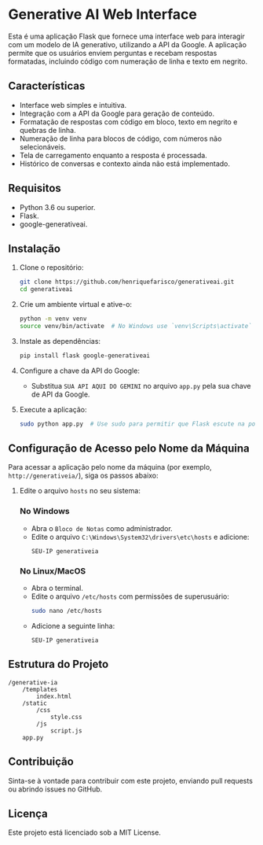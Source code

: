 # Generative AI Web Interface

Esta é uma aplicação Flask que fornece uma interface web para interagir com um modelo de IA generativo, utilizando a API da Google. A aplicação permite que os usuários enviem perguntas e recebam respostas formatadas, incluindo código com numeração de linha e texto em negrito.

## Características

- Interface web simples e intuitiva.
- Integração com a API da Google para geração de conteúdo.
- Formatação de respostas com código em bloco, texto em negrito e quebras de linha.
- Numeração de linha para blocos de código, com números não selecionáveis.
- Tela de carregamento enquanto a resposta é processada.
- Histórico de conversas e contexto ainda não está implementado.

## Requisitos

- Python 3.6 ou superior.
- Flask.
- google-generativeai.

## Instalação

1. Clone o repositório:
   ```sh
   git clone https://github.com/henriquefarisco/generativeai.git
   cd generativeai
   ```

2. Crie um ambiente virtual e ative-o:
   ```sh
   python -m venv venv
   source venv/bin/activate  # No Windows use `venv\Scripts\activate`
   ```

3. Instale as dependências:
   ```sh
   pip install flask google-generativeai
   ```

4. Configure a chave da API do Google:
   - Substitua `SUA API AQUI DO GEMINI` no arquivo `app.py` pela sua chave de API da Google.

5. Execute a aplicação:
   ```sh
   sudo python app.py  # Use sudo para permitir que Flask escute na porta 80
   ```

## Configuração de Acesso pelo Nome da Máquina

Para acessar a aplicação pelo nome da máquina (por exemplo, `http://generativeia/`), siga os passos abaixo:

1. Edite o arquivo `hosts` no seu sistema:

   ### No Windows
   - Abra o `Bloco de Notas` como administrador.
   - Edite o arquivo `C:\Windows\System32\drivers\etc\hosts` e adicione:
     ```
     SEU-IP generativeia
     ```

   ### No Linux/MacOS
   - Abra o terminal.
   - Edite o arquivo `/etc/hosts` com permissões de superusuário:
     ```sh
     sudo nano /etc/hosts
     ```
   - Adicione a seguinte linha:
     ```
     SEU-IP generativeia
     ```

## Estrutura do Projeto

```
/generative-ia
    /templates
        index.html
    /static
        /css
            style.css
        /js
            script.js
    app.py
```

## Contribuição

Sinta-se à vontade para contribuir com este projeto, enviando pull requests ou abrindo issues no GitHub.

## Licença

Este projeto está licenciado sob a MIT License.
